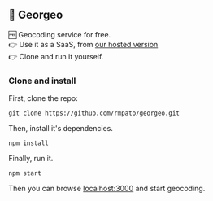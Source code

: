 ## :round_pushpin: Georgeo 
:free: Geocoding service for free.  
:point_right: Use it as a SaaS, from [our hosted version](https://georgeo.now.sh/)  
:point_right: Clone and run it yourself.
<!--:point_right: Or use it through its rest API.  -->

<!--### API-->

### Clone and install

First, clone the repo:

```
git clone https://github.com/rmpato/georgeo.git
```

Then, install it's dependencies.

```
npm install
```

Finally, run it.

```
npm start
```

Then you can browse  [localhost:3000](http://localhost:3000) and start geocoding.